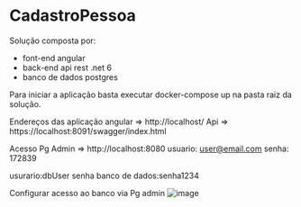 # CadastroPessoa

Solução composta por:
- font-end angular
- back-end api rest .net 6
- banco de dados postgres

Para iniciar a aplicação basta executar docker-compose up na pasta raiz da solução.

Endereços das aplicação 
angular => http://localhost/
Api => https://localhost:8091/swagger/index.html


Acesso Pg Admin => http://localhost:8080
  usuario: user@email.com
  senha: 172839
  
  usurario:dbUser
  senha banco de dados:senha1234
  
  Configurar acesso ao banco via Pg admin
  ![image](https://user-images.githubusercontent.com/19208899/152759321-ae994e62-cd47-4f5c-8308-cd6e8993fd44.png)
